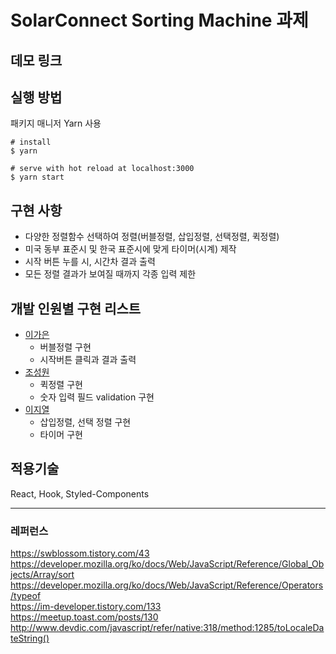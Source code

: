 # SolarConnect Sorting Machine 과제

## 데모 링크


## 실행 방법
패키지 매니저 Yarn 사용

```
# install 
$ yarn

# serve with hot reload at localhost:3000
$ yarn start
```

## 구현 사항

- 다양한 정렬함수 선택하여 정렬(버블정렬, 삽입정렬, 선택정렬, 퀵정렬)
- 미국 동부 표준시 및 한국 표준시에 맞게 타이머(시계) 제작
- 시작 버튼 누를 시, 시간차 결과 출력
- 모든 정렬 결과가 보여질 때까지 각종 입력 제한


## 개발 인원별 구현 리스트

- [이가은](https://github.com/salybu)
  - 버블정렬 구현
  - 시작버튼 클릭과 결과 출력
- [조성원](https://github.com/JSWww)
  - 퀵정렬 구현
  - 숫자 입력 필드 validation 구현
- [이지열](https://github.com/highspirit7)
  - 삽입정렬, 선택 정렬 구현   
  - 타이머 구현

## 적용기술

React, Hook, Styled-Components
   
      
    
---
### 레퍼런스
https://swblossom.tistory.com/43   
https://developer.mozilla.org/ko/docs/Web/JavaScript/Reference/Global_Objects/Array/sort   
https://developer.mozilla.org/ko/docs/Web/JavaScript/Reference/Operators/typeof   
https://im-developer.tistory.com/133    
https://meetup.toast.com/posts/130   
http://www.devdic.com/javascript/refer/native:318/method:1285/toLocaleDateString()
